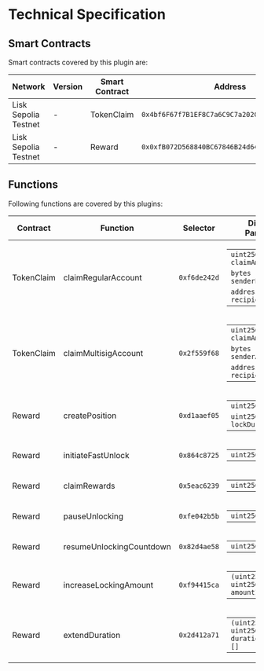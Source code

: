 # Technical Specification

## Smart Contracts

Smart contracts covered by this plugin are:

| Network              | Version | Smart Contract | Address                                        |
| -------------------- | ------- | -------------- | ---------------------------------------------- |
| Lisk Sepolia Testnet | -       | TokenClaim     | `0x4bf6F67f7B1EF8C7a6C9C7a202C8b6838a3490e4`   |
| Lisk Sepolia Testnet | -       | Reward         | `0x0xfB072D568840BC67846B24d64D66095C1f932F99` |

## Functions

Following functions are covered by this plugins:

| Contract   | Function                 | Selector     | Displayed Parameters                                                                                                                                                                              |
| ---------- | ------------------------ | ------------ | ------------------------------------------------------------------------------------------------------------------------------------------------------------------------------------------------- |
| TokenClaim | claimRegularAccount      | `0xf6de242d` | <table> <tbody> <tr><td><code>uint256 claimAmount</code></td></tr> <tr><td><code>bytes senderPublicKey</code></td></tr> <tr><td><code>address recipientAddress</code></td></tr> </tbody> </table> |
| TokenClaim | claimMultisigAccount     | `0x2f559f68` | <table> <tbody> <tr><td><code>uint256 claimAmount</code></td></tr> <tr><td><code>bytes senderAddress</code></td></tr> <tr><td><code>address recipientAddress</code></td></tr> </tbody> </table>   |
| Reward     | createPosition           | `0xd1aaef05` | <table> <tbody> <tr><td><code>uint256 lockAmount</code></td></tr> <tr><td><code>uint256 lockDuration</code></td></tr> </tbody> </table>                                                           |
| Reward     | initiateFastUnlock       | `0x864c8725` | <table> <tbody> <tr><td><code>uint256[] lockIDs</code></td></tr> </tbody> </table>                                                                                                                |
| Reward     | claimRewards             | `0x5eac6239` | <table> <tbody> <tr><td><code>uint256[] lockIDs</code></td></tr> </tbody> </table>                                                                                                                |
| Reward     | pauseUnlocking           | `0xfe042b5b` | <table> <tbody> <tr><td><code>uint256[] lockIDs</code></td></tr> </tbody> </table>                                                                                                                |
| Reward     | resumeUnlockingCountdown | `0x82d4ae58` | <table> <tbody> <tr><td><code>uint256[] lockIDs</code></td></tr> </tbody> </table>                                                                                                                |
| Reward     | increaseLockingAmount    | `0xf94415ca` | <table> <tbody> <tr><td><code>(uint256 lockID, uint256 amountIncrease)[]</code></td></tr> </tbody> </table>                                                                                       |
| Reward     | extendDuration           | `0x2d412a71` | <table> <tbody> <tr><td><code>(uint256 lockID, uint256 durationExtension)[]</code></td></tr> </tbody> </table>                                                                                    |
